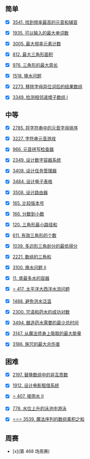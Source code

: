 ## 简单

- [x] [3541. 找到频率最高的元音和辅音](https://leetcode.cn/problems/find-most-frequent-vowel-and-consonant/description/?envType=daily-question&envId=2025-09-13)

- [x] [1935. 可以输入的最大单词数](https://leetcode.cn/problems/maximum-number-of-words-you-can-type/description/?envType=daily-question&envId=2025-09-15)

- [x] [3005. 最大频率元素计数](https://leetcode.cn/problems/count-elements-with-maximum-frequency/description/?envType=daily-question&envId=2025-09-22)

- [x] [812. 最大三角形面积](https://leetcode.cn/problems/largest-triangle-area/description/?envType=daily-question&envId=2025-09-27)
- [x] [976. 三角形的最大周长](https://leetcode.cn/problems/largest-perimeter-triangle/description/?envType=daily-question&envId=2025-09-28)
- [x] [1518. 换水问题](https://leetcode.cn/problems/water-bottles/?envType=daily-question&envId=2025-10-01)
- [x] [2273. 移除字母异位词后的结果数组](https://leetcode.cn/problems/find-resultant-array-after-removing-anagrams/description/?envType=daily-question&envId=2025-10-13)
- [x] [3349. 检测相邻递增子数组 I](https://leetcode.cn/problems/adjacent-increasing-subarrays-detection-i/description/?envType=daily-question&envId=2025-10-14)

## 中等

- [x] [2785. 将字符串中的元音字母排序](https://leetcode.cn/problems/sort-vowels-in-a-string/description/?envType=daily-question&envId=2025-09-11)

- [x] [3227. 字符串元音游戏](https://leetcode.cn/problems/vowels-game-in-a-string/description/?envType=daily-question&envId=2025-09-12)

- [x] [966. 元音拼写检查器](https://leetcode.cn/problems/vowel-spellchecker/description/?envType=daily-question&envId=2025-09-14)

- [x] [2349. 设计数字容器系统](https://leetcode.cn/problems/design-a-number-container-system/description/?envType=daily-question&envId=2025-09-17)

- [x] [3408. 设计任务管理器](https://leetcode.cn/problems/design-task-manager/description/?envType=daily-question&envId=2025-09-18)

- [x] [3484. 设计电子表格](https://leetcode.cn/problems/design-spreadsheet/description/?envType=daily-question&envId=2025-09-19)

- [x] [3508. 设计路由器](https://leetcode.cn/problems/implement-router/description/?envType=daily-question&envId=2025-09-20)

- [x] [165. 比较版本号](https://leetcode.cn/problems/compare-version-numbers/description/?envType=daily-question&envId=2025-09-23)

- [x] [166. 分数到小数](https://leetcode.cn/problems/fraction-to-recurring-decimal/description/?envType=daily-question&envId=2025-09-24)

- [x] [120. 三角形最小路径和](https://leetcode.cn/problems/triangle/description/?envType=daily-question&envId=2025-09-25)

- [x] [611. 有效三角形的个数](https://leetcode.cn/problems/valid-triangle-number/description/?envType=daily-question&envId=2025-09-26)
- [x] [1039. 多边形三角剖分的最低得分](https://leetcode.cn/problems/minimum-score-triangulation-of-polygon/description/?envType=daily-question&envId=2025-09-29)
- [x] [2221. 数组的三角和](https://leetcode.cn/problems/find-triangular-sum-of-an-array/description/?envType=daily-question&envId=2025-09-30)
- [x] [3100. 换水问题 II](https://leetcode.cn/problems/water-bottles-ii/description/?envType=daily-question&envId=2025-10-02)
- [x] [11. 盛最多水的容器](https://leetcode.cn/problems/container-with-most-water/description/?envType=daily-question&envId=2025-10-04)
- [x] [⭐️ 417. 太平洋大西洋水流问题](https://leetcode.cn/problems/pacific-atlantic-water-flow/description/?envType=daily-question&envId=2025-10-05)
- [x] [1488. 避免洪水泛滥](https://leetcode.cn/problems/avoid-flood-in-the-city/description/?envType=daily-question&envId=2025-10-07)
- [x] [2300. 咒语和药水的成功对数](https://leetcode.cn/problems/successful-pairs-of-spells-and-potions/description/?envType=daily-question&envId=2025-10-08)
- [x] [3494. 酿造药水需要的最少总时间](https://leetcode.cn/problems/find-the-minimum-amount-of-time-to-brew-potions/description/?envType=daily-question&envId=2025-10-09)
- [x] [3147. 从魔法师身上吸取的最大能量](https://leetcode.cn/problems/taking-maximum-energy-from-the-mystic-dungeon/description/?envType=daily-question&envId=2025-10-10)
- [x] [3186. 施咒的最大总伤害](https://leetcode.cn/problems/maximum-total-damage-with-spell-casting/description/?envType=daily-question&envId=2025-10-11)

## 困难

- [x] [2197. 替换数组中的非互质数](https://leetcode.cn/problems/replace-non-coprime-numbers-in-array/description/?envType=daily-question&envId=2025-09-16)

- [x] [1912. 设计电影租借系统](https://leetcode.cn/problems/design-movie-rental-system/description/?envType=daily-question&envId=2025-09-21)
- [x] [⭐️ 407. 接雨水 II](https://leetcode.cn/problems/trapping-rain-water-ii/description/?envType=daily-question&envId=2025-10-03)
- [x] [778. 水位上升的泳池中游泳](https://leetcode.cn/problems/swim-in-rising-water/description/?envType=daily-question&envId=2025-10-06)
- [x] [⭐️⭐️⭐️ 3539. 魔法序列的数组乘积之和](https://leetcode.cn/problems/find-sum-of-array-product-of-magical-sequences/description/?envType=daily-question&envId=2025-10-12)

## 周赛

- [x](第 468 场周赛)
